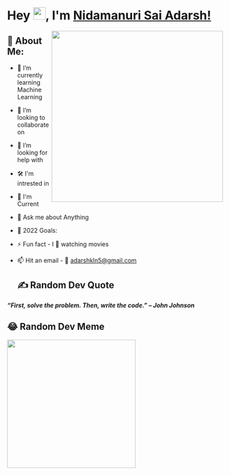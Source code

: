 # Hey <img src="https://github.com/TheDudeThatCode/TheDudeThatCode/blob/master/Assets/Hi.gif" width="29">, I'm [Nidamanuri Sai Adarsh!](https://github.com/Adarsh-N123)
  
  <a href = "https://github.com/Adarsh-N123">
  <img align="right" width="400" height="400" src = "https://github.com/Adarsh-N123/my-personal-resource-repo/blob/main/Nidamanuri_Adarsh.jpg">
  </a>
  
  ## 💫 About Me:

- 🌱 I’m currently learning Machine Learning
- 👯 I’m looking to collaborate on 
- 🤝 I’m looking for help with 
- 🛠 I'm intrested in 
- 🤖 I'm Current 
- 💬 Ask me about Anything
- 🥅 2022 Goals: 
- ⚡ Fun fact - I 💖 watching movies
- 📫 Hit an email - 📧 adarshkln5@gmail.com
  
  ## ✍️ Random Dev Quote
**_“First, solve the problem. Then, write the code.” – John Johnson_**
  
  
  ## 😂 Random Dev Meme
<img align="left" width="300" height="300"  src = "https://github.com/Adarsh-N123/my-personal-resource-repo/blob/main/5xrzvvp8w0ad3djm5rhq.jpg">
